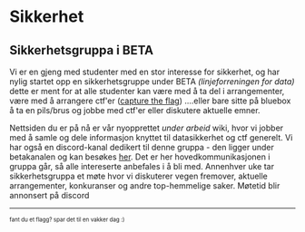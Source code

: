 # Sikkerhet

## Sikkerhetsgruppa i BETA
Vi er en gjeng med studenter med en stor interesse  for sikkerhet, og har nylig startet opp en sikkerhetsgruppe under BETA _(linjeforreningen for data)_ dette er ment for at alle studenter kan være med å ta del i arrangementer, være med å arrangere ctf'er ([capture the flag](https://wiki.betauia.net/sikkerhet/ctf)) ....eller bare sitte på bluebox å ta en pils/brus og jobbe med ctf'er eller diskutere aktuelle emner.


Nettsiden du er på nå er vår nyopprettet _under arbeid_ wiki, hvor vi jobber med å samle og dele informasjon knyttet til datasikkerhet og ctf generelt. Vi har også en discord-kanal dedikert til denne gruppa - den ligger under betakanalen og kan besøkes [her](https://discord.gg/9MSWZdN). Det er her hovedkommunikasjonen i gruppa går, så alle intereserte anbefales i å bli med. Annenhver uke tar sikkerhetsgruppa et møte hvor vi diskuterer vegen fremover, aktuelle arrangementer, konkuranser og andre top-hemmelige saker. Møtetid blir annonsert på discord


---
<sub><sup> fant du et flagg? spar det til en vakker dag :) </sup></sub>
